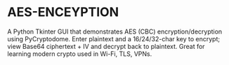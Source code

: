 # AES-ENCEYPTION
A Python Tkinter GUI that demonstrates AES (CBC) encryption/decryption using PyCryptodome. Enter plaintext and a 16/24/32-char key to encrypt; view Base64 ciphertext + IV and decrypt back to plaintext. Great for learning modern crypto used in Wi-Fi, TLS, VPNs.
